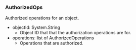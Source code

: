 ### AuthorizedOps
Authorized operations for an object.

- objectId: System.String
  - Object ID that that the authorization operations are for.
- operations: list of AuthorizedOperations
  - Operations that are authorized.
